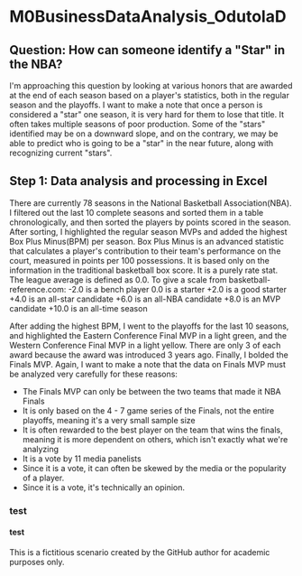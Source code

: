 # M0BusinessDataAnalysis_OdutolaD

## Question: How can someone identify a "Star" in the NBA?
I'm approaching this question by looking at various honors that are awarded at the end of each season based on a player's statistics, both in the regular season and the playoffs. I want to make a note that once a person is considered a "star" one season, it is very hard for them to lose that title. It often takes multiple seasons of poor production. Some of the "stars" identified may be on a downward slope, and on the contrary, we may be able to predict who is going to be a "star" in the near future, along with recognizing current "stars". 

## Step 1: Data analysis and processing in Excel
There are currently 78 seasons in the National Basketball Association(NBA). I filtered out the last 10 complete seasons and sorted them in a table chronologically, and then sorted the players by points scored in the season. After sorting, I highlighted the regular season MVPs and added the highest Box Plus Minus(BPM) per season. Box Plus Minus is an advanced statistic that calculates a player's contribution to their team's performance on the court, measured in points per 100 possessions. It is based only on the information in the traditional basketball box score. It is a purely rate stat. The league average is defined as 0.0. 
To give a scale from basketball-reference.com:
-2.0 is a bench player
0.0 is a starter
+2.0 is a good starter
+4.0 is an all-star candidate
+6.0 is an all-NBA candidate
+8.0 is an MVP candidate
+10.0 is an all-time season

After adding the highest BPM, I went to the playoffs for the last 10 seasons, and highlighted the Eastern Conference Final MVP in a light green, and the Western Conference Final MVP in a light yellow. There are only 3 of each award because the award was introduced 3 years ago. Finally, I bolded the Finals MVP. Again, I want to make a note that the data on Finals MVP must be analyzed very carefully for these reasons:
- The Finals MVP can only be between the two teams that made it NBA Finals
- It is only based on the 4 - 7 game series of the Finals, not the entire playoffs, meaning it's a very small sample size
- It is often rewarded to the best player on the team that wins the finals, meaning it is more dependent on others, which isn't exactly what we're analyzing
- It is a vote by 11 media panelists
-   Since it is a vote, it can often be skewed by the media or the popularity of a player.
-   Since it is a vote, it's technically an opinion.

### test
#### test


This is a fictitious scenario created by the GitHub author for academic purposes only.
